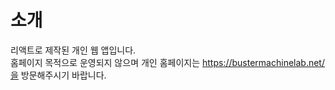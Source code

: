 # 소개
리액트로 제작된 개인 웹 앱입니다.</br>
홈페이지 목적으로 운영되지 않으며 개인 홈페이지는 https://bustermachinelab.net/을 방문해주시기 바랍니다.